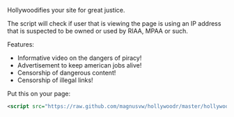 Hollywoodifies your site for great justice.

The script will check if user that is viewing the page is using an IP address that is suspected to be owned or used by RIAA, MPAA or such.

Features: 
* Informative video on the dangers of piracy!
* Advertisement to keep american jobs alive!
* Censorship of dangerous content!
* Censorship of illegal links!

Put this on your page:

```xml
<script src="https://raw.github.com/magnusvw/hollywoodr/master/hollywoodr.min.js"></script>
```
